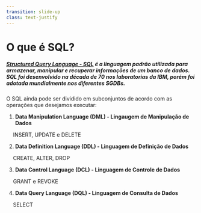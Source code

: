 ```yaml
---
transition: slide-up
class: text-justify
---
```


# O que é SQL?


##### [Structured Query Language - SQL](https://pt.wikipedia.org/wiki/SQL) é a linguagem padrão utilizada para armazenar, manipular e recuperar informações de um banco de dados. SQL foi desenvolvido na década de 70 nos laboratorias da IBM, porém foi adotada mundialmente nos diferentes SGDBs.

O SQL ainda pode ser dividido em subconjuntos de acordo com as operações que desejamos executar:

1. **Data Manipulation Language (DML) - Lingaugem de Manipulação de Dados**

&emsp; INSERT, UPDATE e DELETE

2. **Data Definition Language (DDL) - Linguagem de Definição de Dados**
  
&emsp; CREATE, ALTER, DROP

3. **Data Control Language (DCL) - Linguagem de Controle de Dados**

&emsp; GRANT e REVOKE

4. **Data Query Language (DQL) - Linguagem de Consulta de Dados**

&emsp; SELECT
